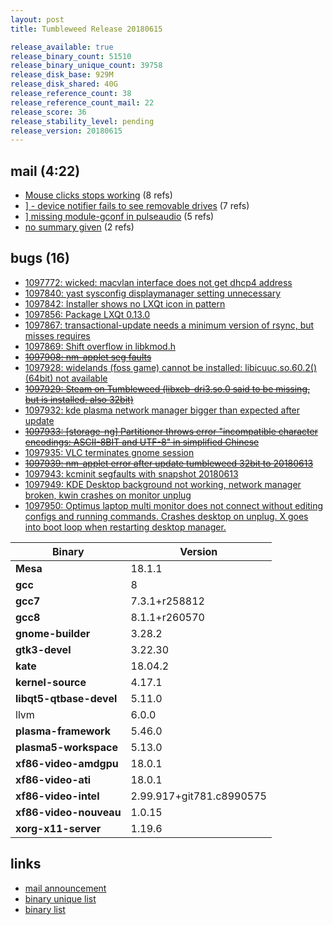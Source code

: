 ```yaml
---
layout: post
title: Tumbleweed Release 20180615

release_available: true
release_binary_count: 51510
release_binary_unique_count: 39758
release_disk_base: 929M
release_disk_shared: 40G
release_reference_count: 38
release_reference_count_mail: 22
release_score: 36
release_stability_level: pending
release_version: 20180615
---
```


## mail (4:22)

- [Mouse clicks stops working](https://lists.opensuse.org/opensuse-factory/2018-06/msg00240.html) (8 refs)
- [\] - device notifier fails to see removable drives](https://lists.opensuse.org/opensuse-factory/2018-06/msg00229.html) (7 refs)
- [\] missing module-gconf in pulseaudio](https://lists.opensuse.org/opensuse-factory/2018-06/msg00239.html) (5 refs)
- [no summary given](https://lists.opensuse.org/opensuse-factory/2018-06/msg00235.html) (2 refs)

## bugs (16)

<!--more-->

- [1097772: wicked: macvlan interface does not get dhcp4 address](https://bugzilla.opensuse.org/show_bug.cgi?id=1097772)
- [1097840: yast sysconfig displaymanager setting unnecessary](https://bugzilla.opensuse.org/show_bug.cgi?id=1097840)
- [1097842: Installer shows no LXQt icon in pattern](https://bugzilla.opensuse.org/show_bug.cgi?id=1097842)
- [1097856: Package LXQt 0.13.0](https://bugzilla.opensuse.org/show_bug.cgi?id=1097856)
- [1097867: transactional-update needs a minimum version of rsync, but misses requires](https://bugzilla.opensuse.org/show_bug.cgi?id=1097867)
- [1097869: Shift overflow in libkmod.h](https://bugzilla.opensuse.org/show_bug.cgi?id=1097869)
- ~~[1097908: nm-applet seg faults](https://bugzilla.opensuse.org/show_bug.cgi?id=1097908)~~
- [1097928: widelands (foss game) cannot be installed: libicuuc.so.60.2()(64bit) not available](https://bugzilla.opensuse.org/show_bug.cgi?id=1097928)
- ~~[1097929: Steam on Tumbleweed (libxcb-dri3.so.0 said to be missing, but is installed, also 32bit)](https://bugzilla.opensuse.org/show_bug.cgi?id=1097929)~~
- [1097932: kde plasma network manager bigger than expected after update](https://bugzilla.opensuse.org/show_bug.cgi?id=1097932)
- ~~[1097933: \[storage-ng\] Partitioner throws error "incompatible character encodings: ASCII-8BIT and UTF-8" in simplified Chinese](https://bugzilla.opensuse.org/show_bug.cgi?id=1097933)~~
- [1097935: VLC terminates gnome session](https://bugzilla.opensuse.org/show_bug.cgi?id=1097935)
- ~~[1097939: nm-applet error after update tumbleweed 32bit to 20180613](https://bugzilla.opensuse.org/show_bug.cgi?id=1097939)~~
- [1097943: kcminit segfaults with snapshot 20180613](https://bugzilla.opensuse.org/show_bug.cgi?id=1097943)
- [1097949: KDE Desktop background not working, network manager broken, kwin crashes on monitor unplug](https://bugzilla.opensuse.org/show_bug.cgi?id=1097949)
- [1097950: Optimus laptop multi monitor does not connect without editing configs and running commands. Crashes desktop on unplug. X goes into boot loop when restarting desktop manager.](https://bugzilla.opensuse.org/show_bug.cgi?id=1097950)

Binary | Version
--- | ---
**Mesa** | 18.1.1
**gcc** | 8
**gcc7** | 7.3.1+r258812
**gcc8** | 8.1.1+r260570
**gnome-builder** | 3.28.2
**gtk3-devel** | 3.22.30
**kate** | 18.04.2
**kernel-source** | 4.17.1
**libqt5-qtbase-devel** | 5.11.0
llvm | 6.0.0
**plasma-framework** | 5.46.0
**plasma5-workspace** | 5.13.0
**xf86-video-amdgpu** | 18.0.1
**xf86-video-ati** | 18.0.1
**xf86-video-intel** | 2.99.917+git781.c8990575
**xf86-video-nouveau** | 1.0.15
**xorg-x11-server** | 1.19.6

## links

- [mail announcement](https://lists.opensuse.org/opensuse-factory/2018-06/msg00223.html)
- [binary unique list](http://download.tumbleweed.boombatower.com/20180615/rpm.unique.list)
- [binary list](http://download.tumbleweed.boombatower.com/20180615/rpm.list)
